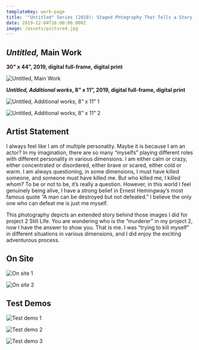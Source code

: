 ```yaml
---
templateKey: work-page
title: '"Untitled" Series (2019): Staged Phtography That Tells a Story'
date: 2019-12-04T16:00:00.000Z
image: /assets/picture4.jpg
---
```

## *Untitled,* Main Work

<div class="lines-1"></div>

**30” x 44”, 2019, digital full-frame, digital print**

<div class="lines-1"></div>

![Untitled, Main Work](/assets/picture4.jpg "Untitled, Main Work")

<div class="lines-1"></div>

***Untitled, Additional works*, 8” x 11”, 2019, digital full-frame, digital print**

<div class="lines-1"></div>

![Untitled, Additional works, 8” x 11” 1](/assets/picture5.jpg "Untitled, Additional works, 8” x 11” 1")

<div class="lines-1"></div>

![Untitled, Additional works, 8” x 11” 2](/assets/picture6.jpg "Untitled, Additional works, 8” x 11” 2")

<div class="lines-1"></div>

## Artist Statement

<div class="lines-1"></div>

<!--StartFragment-->

I always feel like I am of multiple personality. Maybe it is because I am an actor? In my imagination, there are so many “myselfs” playing different roles with different personality in various dimensions. I am either calm or crazy, either concentrated or disordered, either brave or scared, either cold or warm. I am always questioning, in some dimensions, I must have killed someone, and someone must have killed me. But who killed me, I killed whom? To be or not to be, it’s really a question. However, in this world I feel genuinely being alive, I have a strong belief in Ernest Hemingway’s most famous quote “A man can be destroyed but not defeated.” I believe the only one who can defeat me is just me myself.

This photography depicts an extended story behind those images I did for project 2 Still Life. You are wondering who is the “murderer” in my project 2, now I have the answer to show you. That is me. I was “trying to kill myself” in different situations in various dimensions, and I did enjoy the exciting adventurous process.

<!--EndFragment-->

<div class="lines-1"></div>

## On Site

<div class="lines-1"></div>

![On site 1](/assets/微信图片_20200805215628.jpg "On site 1")

<div class="lines-1"></div>

![On site 2](/assets/微信图片_20200805215631.jpg "On site 2")

<div class="lines-1"></div>

## Test Demos

<div class="lines-1"></div>

![Test demo 1](/assets/微信图片_20200805215634.jpg "Test demo 1")

<div class="lines-1"></div>

![Test demo 2](/assets/微信图片_20200805215636.jpg "Test demo 2")

<div class="lines-1"></div>

![Test demo 3](/assets/微信图片_20200805215640.jpg "Test demo 3")